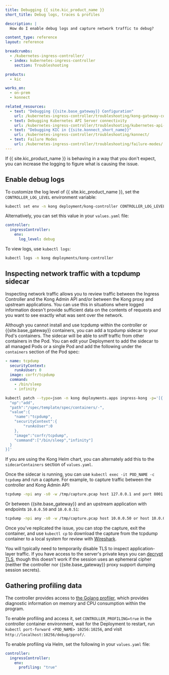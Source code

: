 ```yaml
---
title: Debugging {{ site.kic_product_name }}
short_title: Debug logs, traces & profiles

description: |
  How do I enable debug logs and capture network traffic to debug?

content_type: reference
layout: reference

breadcrumbs:
  - /kubernetes-ingress-controller/
  - index: kubernetes-ingress-controller
    section: Troubleshooting

products:
  - kic

works_on:
  - on-prem
  - konnect

related_resources:
  - text: "Debugging {{site.base_gateway}} Configuration"
    url: /kubernetes-ingress-controller/troubleshooting/kong-gateway-configuration/
  - text: Debugging Kubernetes API Server connectivity
    url: /kubernetes-ingress-controller/troubleshooting/kubernetes-api-server/
  - text: "Debugging KIC in {{site.konnect_short_name}}"
    url: /kubernetes-ingress-controller/troubleshooting/konnect/
  - text: Failure Modes
    url: /kubernetes-ingress-controller/troubleshooting/failure-modes/
---
```


If {{ site.kic_product_name }} is behaving in a way that you don't expect, you can increase the logging to figure what is causing the issue.

## Enable debug logs

To customize the log level of {{ site.kic_product_name }}, set the `CONTROLLER_LOG_LEVEL` environment variable:

```bash
kubectl set env -n kong deployment/kong-controller CONTROLLER_LOG_LEVEL="debug"
```

Alternatively, you can set this value in your `values.yaml` file:

```yaml
controller:
  ingressController:
    env:
      log_level: debug
```

To view logs, use `kubectl logs`:

```bash
kubectl logs -n kong deployments/kong-controller
```

## Inspecting network traffic with a tcpdump sidecar

Inspecting network traffic allows you to review traffic between the Ingress Controller and the Kong Admin API and/or between the Kong proxy and upstream applications. You can use this in situations where logged information doesn't provide sufficient data on the contents of requests and you want to see exactly what was sent over the network.

Although you cannot install and use tcpdump within the controller or {{site.base_gateway}} containers, you can add a tcpdump sidecar to your Pod's containers. The sidecar will be able to sniff traffic from other containers in the Pod. You can edit your Deployment to add the sidecar to all managed Pods or a single Pod and add the following under the `containers` section of the Pod spec:

```yaml
- name: tcpdump
  securityContext:
    runAsUser: 0
  image: corfr/tcpdump
  command:
    - /bin/sleep
    - infinity
```

```bash
kubectl patch --type=json -n kong deployments.apps ingress-kong -p='[{
  "op":"add",
  "path":"/spec/template/spec/containers/-",
  "value":{
    "name":"tcpdump",
    "securityContext":{
        "runAsUser":0
    },
    "image":"corfr/tcpdump",
    "command":["/bin/sleep","infinity"]
  }
}]'
```

If you are using the Kong Helm chart, you can alternately add this to the `sidecarContainers` section of `values.yaml`.

Once the sidecar is running, you can use `kubectl exec -it POD_NAME -c tcpdump` and run a capture. For example, to capture traffic between the controller and Kong Admin API:

```bash
tcpdump -npi any -s0 -w /tmp/capture.pcap host 127.0.0.1 and port 8001
```

Or between {{site.base_gateway}} and an upstream application with endpoints `10.0.0.50` and
`10.0.0.51`:

```bash
tcpdump -npi any -s0 -w /tmp/capture.pcap host 10.0.0.50 or host 10.0.0.51
```

Once you've replicated the issue, you can stop the capture, exit the container, and use `kubectl cp` to download the capture from the tcpdump container to a local system for review with [Wireshark](https://www.wireshark.org/).

You will typically need to temporarily disable TLS to inspect application-layer traffic. If you have access to the server's private keys you can [decrypt TLS](https://wiki.wireshark.org/TLS#TLS_Decryption), though this doesn't work if the session uses an ephemeral cipher (neither the controller nor {{site.base_gateway}} proxy support dumping session secrets).

## Gathering profiling data

The controller provides access to [the Golang profiler](https://pkg.go.dev/net/http/pprof), which provides diagnostic information on memory and CPU consumption within the program.

To enable profiling and access it, set `CONTROLLER_PROFILING=true` in the controller container environment, wait for the Deployment to restart, run `kubectl port-forward <POD_NAME> 10256:10256`, and visit `http://localhost:10256/debug/pprof/`.

To enable profiling via Helm, set the following in your `values.yaml` file:

```yaml
controller:
  ingressController:
    env:
      profiling: "true"
```